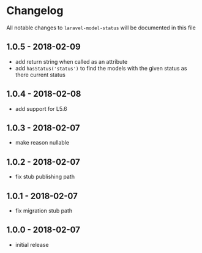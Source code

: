 # Changelog

All notable changes to `laravel-model-status` will be documented in this file

## 1.0.5 - 2018-02-09

- add return string when called as an attribute
- add `hasStatus('status')` to find the models with the given status as there current status

## 1.0.4 - 2018-02-08

- add support for L5.6

## 1.0.3 - 2018-02-07

- make reason nullable

## 1.0.2 - 2018-02-07

- fix stub publishing path

## 1.0.1 - 2018-02-07

- fix migration stub path

## 1.0.0 - 2018-02-07

- initial release

